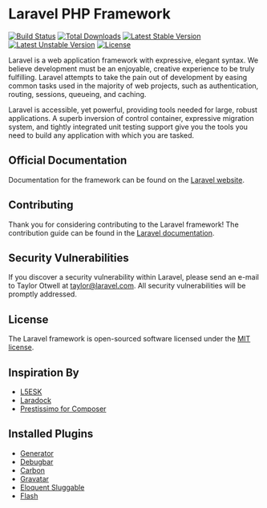 # Laravel PHP Framework

[![Build Status](https://travis-ci.org/laravel/framework.svg)](https://travis-ci.org/laravel/framework)
[![Total Downloads](https://poser.pugx.org/laravel/framework/d/total.svg)](https://packagist.org/packages/laravel/framework)
[![Latest Stable Version](https://poser.pugx.org/laravel/framework/v/stable.svg)](https://packagist.org/packages/laravel/framework)
[![Latest Unstable Version](https://poser.pugx.org/laravel/framework/v/unstable.svg)](https://packagist.org/packages/laravel/framework)
[![License](https://poser.pugx.org/laravel/framework/license.svg)](https://packagist.org/packages/laravel/framework)

Laravel is a web application framework with expressive, elegant syntax. We believe development must be an enjoyable, creative experience to be truly fulfilling. Laravel attempts to take the pain out of development by easing common tasks used in the majority of web projects, such as authentication, routing, sessions, queueing, and caching.

Laravel is accessible, yet powerful, providing tools needed for large, robust applications. A superb inversion of control container, expressive migration system, and tightly integrated unit testing support give you the tools you need to build any application with which you are tasked.

## Official Documentation

Documentation for the framework can be found on the [Laravel website](http://laravel.com/docs).

## Contributing

Thank you for considering contributing to the Laravel framework! The contribution guide can be found in the [Laravel documentation](http://laravel.com/docs/contributions).

## Security Vulnerabilities

If you discover a security vulnerability within Laravel, please send an e-mail to Taylor Otwell at taylor@laravel.com. All security vulnerabilities will be promptly addressed.

## License

The Laravel framework is open-sourced software licensed under the [MIT license](http://opensource.org/licenses/MIT).

## Inspiration By

* [L5ESK](https://github.com/sroutier/laravel-5.1-enterprise-starter-kit)
* [Laradock](https://github.com/LaraDock/laradock)
* [Prestissimo for Composer](https://github.com/hirak/prestissimo)

## Installed Plugins

* [Generator](https://github.com/laracasts/Laravel-5-Generators-Extended)
* [Debugbar](https://github.com/barryvdh/laravel-debugbar)
* [Carbon](https://github.com/briannesbitt/Carbon)
* [Gravatar](https://github.com/creativeorange/gravatar)
* [Eloquent Sluggable](https://github.com/cviebrock/eloquent-sluggable)
* [Flash](https://github.com/laracasts/flash)
